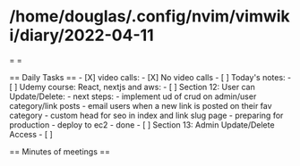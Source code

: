 # /home/douglas/.config/nvim/vimwiki/diary/2022-04-11

=   =

== Daily Tasks ==
        - [X] video calls:
                - [X] No video calls
        - [ ] Today's notes:
                - [ ] Udemy course: React, nextjs and aws:
									- [ ] Section 12: User can Update/Delete:
										- next steps:
											- implement ud of crud on admin/user category/link posts
											- email users when a new link is posted on their fav category
											- custom head for seo in index and link slug page
											- preparing for production
											- deploy to ec2
											- done
									- [ ] Section 13: Admin Update/Delete Access
        - [ ]

== Minutes of meetings ==

